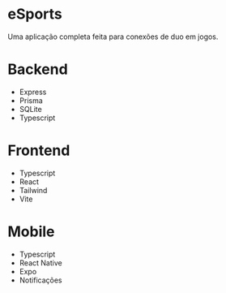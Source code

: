 # eSports

Uma aplicação completa feita para conexões de duo em jogos.

# Backend

- Express
- Prisma
- SQLite
- Typescript

# Frontend

- Typescript
- React
- Tailwind
- Vite

# Mobile

- Typescript
- React Native
- Expo
- Notificações
